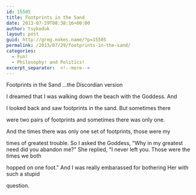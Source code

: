 ```yaml
---
id: 15505
title: Footprints in the Sand
date: 2013-07-29T08:38:16+00:00
author: tsykoduk
layout: post
guid: http://greg.nokes.name/?p=15505
permalink: /2013/07/29/footprints-in-the-sand/
categories:
  - Fun!
  - Philosophy! and Politics!
excerpt_separator:  <!--more-->
---
```

Footprints in the Sand
...the Discordian version

<!--more-->

I dreamed that I was walking down the beach with the Goddess. And

I looked back and saw footprints in the sand. But sometimes there

were two pairs of footprints and sometimes there was only one.

And the times there was only one set of footprints, those were my

times of greatest trouble. So I asked the Goddess,
"Why in my greatest need did you abandon me?"
She replied, "I never left you. Those were the times we both

hopped on one foot."
And I was really embarassed for bothering Her with such a stupid

question.